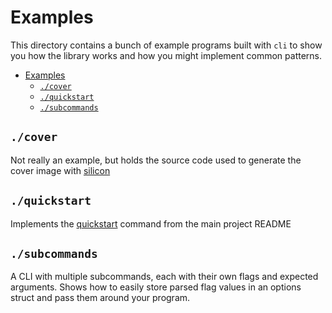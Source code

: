 # Examples

This directory contains a bunch of example programs built with `cli` to show you how the library works and how you might implement common patterns.

- [Examples](#examples)
  - [`./cover`](#cover)
  - [`./quickstart`](#quickstart)
  - [`./subcommands`](#subcommands)

## `./cover`

Not really an example, but holds the source code used to generate the cover image with [silicon]

## `./quickstart`

Implements the [quickstart] command from the main project README

## `./subcommands`

A CLI with multiple subcommands, each with their own flags and expected arguments. Shows how to easily store parsed flag values in an options struct and pass them around your program.

[quickstart]: https://github.com/FollowTheProcess/cli#quickstart
[silicon]: https://github.com/Aloxaf/silicon
